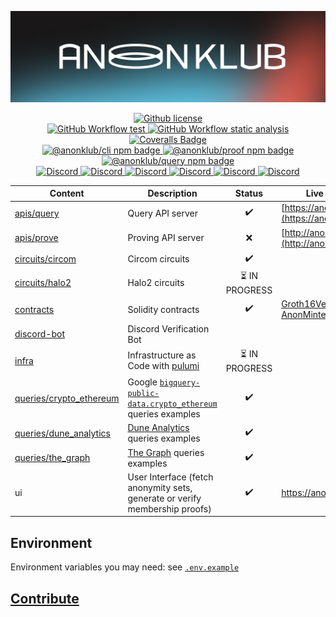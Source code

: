 ![anonklub banner](https://raw.githubusercontent.com/anonklub/assets/main/img/anonklub-banner-2.jpg)

<p align="center">
<a href="https://github.com/anonklub/anonklub/blob/main/LICENSE">
        <img alt="Github license" src="https://img.shields.io/github/license/anonklub/anonklub">
    </a>
<br>
 <a href="https://github.com/anonklub/anonklub/actions?query=workflow%3Atest">
        <img alt="GitHub Workflow test" src="https://img.shields.io/github/actions/workflow/status/anonklub/anonklub/test.yml?branch=main&label=test&logo=github">
    </a>
 <a href="https://github.com/anonklub/anonklub/actions/workflows/static-analysis.yml">
        <img alt="GitHub Workflow static analysis" src="https://img.shields.io/github/actions/workflow/status/anonklub/anonklub/static-analysis.yml?logo=github&label=static%20analysis">
    </a>
  <a href="https://coveralls.io/github/anonklub/anonklub?branch=main">
  <img alt="Coveralls Badge" src="https://img.shields.io/coverallsCoverage/github/anonklub/anonklub.svg?label=coverage%20(ts)&logo=coveralls">
</a>
<br>
 <a href="https://www.npmjs.com/package/@anonklub/cli">
<img alt="@anonklub/cli npm badge" src="https://img.shields.io/npm/v/%40anonklub/cli?logo=npm&label=%40anonklub%2Fcli">
</a>
<a href="https://www.npmjs.com/package/@anonklub/proof">
<img alt="@anonklub/proof npm badge" src="https://img.shields.io/npm/v/%40anonklub/proof?logo=npm&label=%40anonklub%2Fproof">
</a>
<a href="https://www.npmjs.com/package/@anonklub/query">
<img alt="@anonklub/query npm badge" src="https://img.shields.io/npm/v/%40anonklub/query?logo=npm&label=%40anonklub%2Fquery">
</a>
<br>
<a href="https://github.com/anonklub/anonklub/deployments/query-api-staging">
<img alt="Discord" src="https://img.shields.io/github/deployments/anonklub/anonklub/query-api-staging?label=Query%20API%20Staging">
</a>
<a href="https://github.com/anonklub/anonklub/deployments/query-api-prod">
<img alt="Discord" src="https://img.shields.io/github/deployments/anonklub/anonklub/query-api-prod?label=Query%20API%20Prod">
</a>
<a href="https://github.com/anonklub/anonklub/deployments/discord-bot-staging">
<img alt="Discord" src="https://img.shields.io/github/deployments/anonklub/anonklub/discord-bot-staging?label=Discord%20Bot%20Staging">
</a>
<a href="https://github.com/anonklub/anonklub/deployments/discord-bot-prod">
<img alt="Discord" src="https://img.shields.io/github/deployments/anonklub/anonklub/discord-bot-prod?label=Discord%20Bot%20Prod">
</a>
<a href="https://github.com/anonklub/anonklub/deployments/ui-staging">
<img alt="Discord" src="https://img.shields.io/github/deployments/anonklub/anonklub/ui-staging?label=UI%20Staging">
</a>
<a href="https://github.com/anonklub/anonklub/deployments/ui-prod">
<img alt="Discord" src="https://img.shields.io/github/deployments/anonklub/anonklub/ui-prod?label=UI%20Prod">
</a>
</p>

| Content                                            | Description                                                                                                                                                |                Status                | Live Version                                                                                                                                                                                               |
| -------------------------------------------------- | ---------------------------------------------------------------------------------------------------------------------------------------------------------- | :----------------------------------: | ---------------------------------------------------------------------------------------------------------------------------------------------------------------------------------------------------------- |
| [apis/query](apis/query)                           | Query API server                                                                                                                                           |          :heavy_check_mark:          | [https://anonset.fly.dev/](https://anonset.fly.dev/)                                                                                                                                                       |
| [apis/prove ](apis/prove)                          | Proving API server                                                                                                                                         |                 :x:                  | [http://anonklub.xyz](http://anonklub.xyz)                                                                                                                                                                 |
| [circuits/circom](circuits/circom)                 | Circom circuits                                                                                                                                            |          :heavy_check_mark:          |                                                                                                                                                                                                            |
| [circuits/halo2](circuits/halo2)                   | Halo2 circuits                                                                                                                                             | :hourglass_flowing_sand: IN PROGRESS |                                                                                                                                                                                                            |
| [contracts](contracts)                             | Solidity contracts                                                                                                                                         |          :heavy_check_mark:          | [Groth16Verifier](https://sepolia.etherscan.io/address/0x893f293e3918a179bf87fb772206e9927db61b0c#code) [AnonMinter](https://sepolia.etherscan.io/address/0xcc639e338f9fb382d76f30928559cf14943600e0#code) |
| [discord-bot](discord-bot)                         | Discord Verification Bot                                                                                                                                   |                                      |                                                                                                                                                                                                            |
| [infra](infra)                                     | Infrastructure as Code with [pulumi](https://www.pulumi.com/)                                                                                              | :hourglass_flowing_sand: IN PROGRESS |                                                                                                                                                                                                            |
| [queries/crypto_ethereum](queries/crypto_ethereum) | Google [`bigquery-public-data.crypto_ethereum`](https://console.cloud.google.com/marketplace/product/ethereum/crypto-ethereum-blockchain) queries examples |          :heavy_check_mark:          |                                                                                                                                                                                                            |
| [queries/dune_analytics](queries/dune_analytics)   | [Dune Analytics](https://dune.com/) queries examples                                                                                                       |          :heavy_check_mark:          |                                                                                                                                                                                                            |
| [queries/the_graph](queries/the_graph)             | [The Graph](https://thegraph.com/en/) queries examples                                                                                                     |          :heavy_check_mark:          |                                                                                                                                                                                                            |
| ui                                                 | User Interface (fetch anonymity sets, generate or verify membership proofs)                                                                                |          :heavy_check_mark:          | https://anonklub.fly.dev/                                                                                                                                                                                  |

## Environment

Environment variables you may need: see [`.env.example`](.env.example)

## [Contribute](https://github.com/anonklub/anonklub/contribute)
